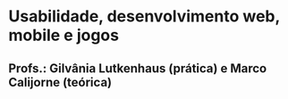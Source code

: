 # Usabilidade, desenvolvimento web, mobile e jogos

## Profs.: Gilvânia Lutkenhaus (prática) e Marco Calijorne (teórica)
